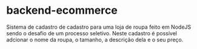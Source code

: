 # backend-ecommerce

Sistema de cadastro de cadastro para uma loja de roupa feito em NodeJS sendo o desafio de um processo seletivo. Neste cadastro é possível 
adcionar o nome da roupa, o tamanho, a descrição dela e o seu preço.
